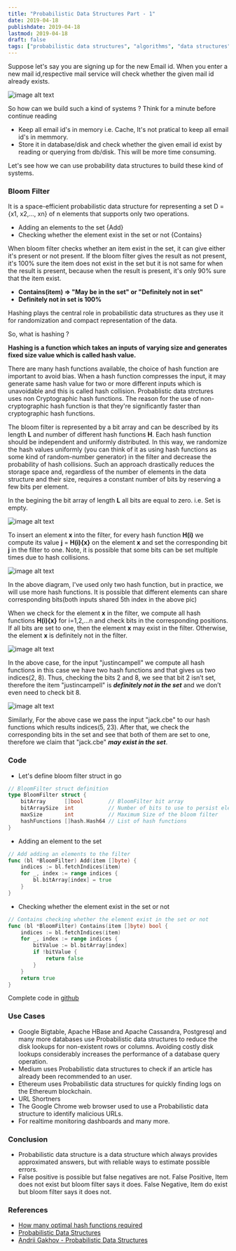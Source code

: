 ```yaml
---
title: "Probabilistic Data Structures Part - 1"
date: 2019-04-18
publishdate: 2019-04-18
lastmod: 2019-04-18
draft: false
tags: ["probabilistic data structures", "algorithms", "data structures", "bloom filters", "go", "golang"]
---
```


Suppose let's say you are signing up for the new Email id. When you enter a new mail id,respective mail service will check whether the given mail id already exists.

![image alt text](/img/email.png)

So how can we build such a kind of systems ? Think for a minute before continue reading

- Keep all email id's in memory i.e. Cache, It's not pratical to keep all email id's in memmory.
- Store it in database/disk and check whether the given email id exist by reading or querying from db/disk. This will be more time consuming.

Let's see how we can use probability data structures to build these kind of systems.

### Bloom Filter

It is a space-efficient probabilistic data structure for representing a set D = {x1, x2,..., xn} of n elements that supports only two operations.

- Adding an elements to the set {Add}
- Checking whether the element exist in the set or not {Contains}

When bloom filter checks whether an item exist in the set, it can give either it's present or not present. If the bloom filter gives the result as not present, it's 100% sure the item does not exist in the set but it is not same for when the result is present, because when the result is present, it's only 90% sure that the item exist.

- **Contains(item) => "May be in the set" or "Definitely not in set"**
- **Definitely not in set is 100%**

Hashing plays the central role in probabilistic data structures as they use it for randomization and compact representation of the data.

So, what is hashing ?

**Hashing is a function which takes an inputs of varying size and generates fixed size value which is called hash value.**

There are many hash functions available, the choice of hash function are important to avoid bias. When a hash function compresses the input, it may generate same hash value for two or more different inputs which is unavoidable and this is called hash collision.
Probablistic data strctures uses non Cryptographic hash functions. The reason for the use of non-cryptographic hash function is that they're significantly faster than cryptographic hash functions.

The bloom filter is represented by a bit array and can be described by its length **L** and number of different hash functions **H**. Each hash function should be independent and uniformly distributed. In this way, we randomize the hash values uniformly (you can think of it as using hash functions as some kind of random-number generator) in the filter and decrease the probability of hash collisions. Such an approach drastically reduces the storage space and, regardless of the number of elements in the data structure and their size, requires a constant number of bits by reserving a few bits per element.

In the begining the bit array of length **L** all bits are equal to zero. i.e. Set is empty.

![image alt text](/img/bit_array1.png)

To insert an element **x** into the filter, for every hash function **H(i)** we compute its value **j** = **H(i){x}** on the element **x** and set the corresponding bit **j** in the filter to one. Note, it is possible that some bits can be set multiple times due to hash collisions.

![image alt text](/img/bit_array2.png)

In the above diagram, I've used only two hash function, but in practice, we will use more hash functions. It is possible that different elements can share corresponding bits(both inputs shared 5th index in the above pic)

When we check for the element **x** in the filter, we compute all hash functions **H(i){x}** for i=1,2,...n and check bits in the corresponding positions. If all bits are set to one, then the element **x** may exist in the filter. Otherwise, the element **x** is definitely not in the filter.

![image alt text](/img/bit_array3.png)

In the above case, for the input "justincampell" we compute all hash functions in this case we have two hash functions and that gives us two indices(2, 8). Thus, checking the bits 2 and 8, we see that bit 2 isn’t set, therefore the item "justincampell" is ***definitely not in the set*** and we don’t even need to check bit 8.

![image alt text](/img/bit_array4.png)

Similarly, For the above case we pass the input "jack.cbe" to our hash functions which results indices(5, 23). After that, we check the corresponding bits in the set and see that both of them are set to one, therefore we claim that "jack.cbe" ***may exist in the set***.

### Code

- Let's define bloom filter struct in go

```go
// BloomFilter struct definition
type BloomFilter struct {
    bitArray      []bool        // BloomFilter bit array
    bitArraySize  int           // Number of bits to use to persist elements
    maxSize       int           // Maximum Size of the bloom filter
    hashFunctions []hash.Hash64 // List of hash functions
}
```

- Adding an element to the set

```go
// Add adding an elements to the filter
func (bl *BloomFilter) Add(item []byte) {
    indices := bl.fetchIndices(item)
    for _, index := range indices {
        bl.bitArray[index] = true
    }
}
```

- Checking whether the element exist in the set or not

```go
// Contains checking whether the element exist in the set or not
func (bl *BloomFilter) Contains(item []byte) bool {
    indices := bl.fetchIndices(item)
    for _, index := range indices {
        bitValue := bl.bitArray[index]
        if !bitValue {
            return false
        }
    }
    return true
}
```

Complete code in [github](https://gist.github.com/khekrn/ccee44c93e614593efc19a5b46ef95d0)

### Use Cases

- Google Bigtable, Apache HBase and Apache Cassandra, Postgresql and many more databases use Probabilistic data structures to reduce the disk lookups for non-existent rows or columns. Avoiding costly disk lookups considerably increases the performance of a database query operation.
- Medium uses Probabilistic data structures to check if an article has already been recommended to an user.
- Ethereum uses Probabilistic data structures for quickly finding logs on the Ethereum blockchain.
- URL Shortners
- The Google Chrome web browser used to use a Probabilistic data structure to identify malicious URLs.
- For realtime monitoring dashboards and many more.

### Conclusion

- Probabilistic data structure is a data structure which always provides approximated answers, but with reliable ways to estimate possible errors.
- False positive is possible but false negatives are not. False Positive, Item does not exist but bloom filter says it does. False Negative, Item do exist but bloom filter says it does not.

### References

- [How many optimal hash functions required](https://stackoverflow.com/questions/658439/how-many-hash-functions-does-my-bloom-filter-need)
- [Probabilistic Data Structures](https://www.youtube.com/watch?v=-tT40zeWgXM&t=294s)
- [Andrii Gakhov - Probabilistic Data Structures](https://www.gakhov.com/)